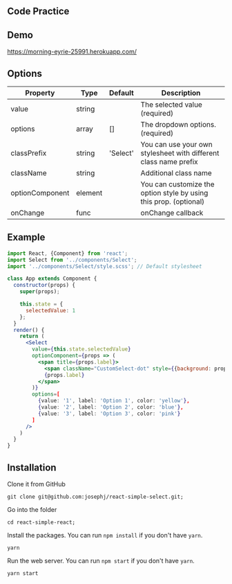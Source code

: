 Code Practice
-------------

## Demo

https://morning-eyrie-25991.herokuapp.com/

## Options

Property        | Type    | Default  | Description
----------------|---------|----------|------------
value           | string  |          | The selected value (required)
options         | array   | []       | The dropdown options. (required)
classPrefix     | string  | 'Select' | You can use your own stylesheet with different class name prefix
className       | string  |          | Additional class name
optionComponent | element |          | You can customize the option style by using this prop. (optional)
onChange        | func    |          | onChange callback

## Example

```jsx
import React, {Component} from 'react';
import Select from '../components/Select';
import '../components/Select/style.scss'; // Default stylesheet

class App extends Component {
  constructor(props) {
    super(props);

    this.state = {
      selectedValue: 1
    };
  }
  render() {
    return (
      <Select
        value={this.state.selectedValue}
        optionComponent={props => (
          <span title={props.label}>
            <span className="CustomSelect-dot" style={{background: props.color}}/>
            {props.label}
          </span>
        )}
        options=[
          {value: '1', label: 'Option 1', color: 'yellow'},
          {value: '2', label: 'Option 2', color: 'blue'},
          {value: '3', label: 'Option 3', color: 'pink'}
        ]
      />
    )
  }
}
```

## Installation

Clone it from GitHub

```
git clone git@github.com:josephj/react-simple-select.git;
```

Go into the folder

```
cd react-simple-react;
```

Install the packages. You can run `npm install` if you don't have `yarn`.

```
yarn
```

Run the web server. You can run `npm start` if you don't have `yarn`.

```
yarn start
```



